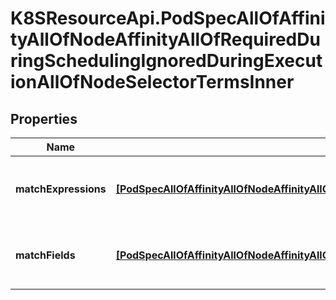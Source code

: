 # K8SResourceApi.PodSpecAllOfAffinityAllOfNodeAffinityAllOfRequiredDuringSchedulingIgnoredDuringExecutionAllOfNodeSelectorTermsInner

## Properties

Name | Type | Description | Notes
------------ | ------------- | ------------- | -------------
**matchExpressions** | [**[PodSpecAllOfAffinityAllOfNodeAffinityAllOfPreferredDuringSchedulingIgnoredDuringExecutionInnerAllOfPreferenceAllOfMatchExpressionsInner]**](PodSpecAllOfAffinityAllOfNodeAffinityAllOfPreferredDuringSchedulingIgnoredDuringExecutionInnerAllOfPreferenceAllOfMatchExpressionsInner.md) | A list of node selector requirements by node&#39;s labels. | [optional] 
**matchFields** | [**[PodSpecAllOfAffinityAllOfNodeAffinityAllOfPreferredDuringSchedulingIgnoredDuringExecutionInnerAllOfPreferenceAllOfMatchExpressionsInner]**](PodSpecAllOfAffinityAllOfNodeAffinityAllOfPreferredDuringSchedulingIgnoredDuringExecutionInnerAllOfPreferenceAllOfMatchExpressionsInner.md) | A list of node selector requirements by node&#39;s fields. | [optional] 


